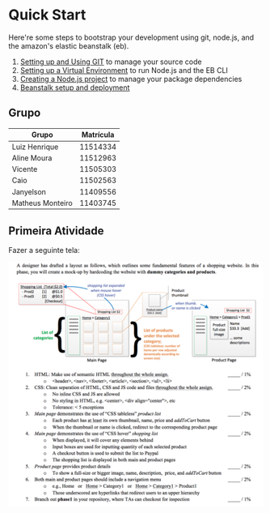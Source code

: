 Quick Start
============

Here're some steps to bootstrap your development using git, node.js, and the amazon's elastic beanstalk (eb).
 1. [Setting up and Using GIT](./SETUP-GIT.md) to manage your source code
 2. [Setting up a Virtual Environment](./SETUP-DEVENV.md) to run Node.js and the EB CLI
 3. [Creating a Node.js project](./SETUP-DEVJS.md) to manage your package dependencies
 4. [Beanstalk setup and deployment](./SETUP-EB.md)


Grupo
--------


Grupo | Matrícula
--------- | ------
Luiz Henrique  | 11514334
Aline Moura  | 11512963
Vicente  | 11505303 
Caio  | 11502563
Janyelson | 11409556
Matheus Monteiro | 11403745


Primeira Atividade
-----------
Fazer a seguinte tela:

![](images/Tarefa2.png)